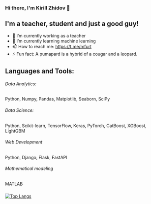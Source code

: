 ### Hi there, I'm Kirill Zhidov 👋


## I'm a teacher, student and just a good guy!
- 🔭 I’m currently working as a teacher
- 🌱 I’m currently learning machine learning
- 📫 How to reach me: https://t.me/mfurt
- ⚡ Fun fact: A pumapard is a hybrid of a cougar and a leopard.

## Languages and Tools:
###### Data Analytics: 
Python, Numpy, Pandas, Matplotlib, Seaborn, SciPy

###### Data Science: 
Python, Scikit-learn, TensorFlow, Keras, PyTorch, CatBoost, XGBoost, LightGBM

###### Web Development
Python, Django, Flask, FastAPI

###### Mathematical modeling
MATLAB


###
[![Top Langs](https://github-readme-stats.vercel.app/api/top-langs/?username=anuraghazra&layout=compact)](https://github.com/anuraghazra/github-readme-stats)

